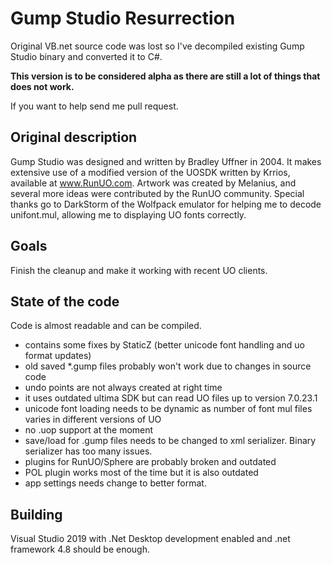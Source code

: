 # Gump Studio Resurrection

Original VB.net source code was lost so I've decompiled existing Gump Studio binary and converted it to C#.

**This version is to be considered alpha as there are still a lot of things that does not work.** 

If you want to help send me pull request.

## Original description

Gump Studio was designed and written by Bradley Uffner in 2004. It makes extensive use of a modified version of the UOSDK written by Krrios, available at www.RunUO.com. Artwork was created by Melanius, and several more ideas were contributed by the RunUO community.  Special thanks go to DarkStorm of the Wolfpack emulator for helping me to decode unifont.mul, allowing me to displaying UO fonts correctly.

## Goals

Finish the cleanup and make it working with recent UO clients.

## State of the code

Code is almost readable and can be compiled.

- contains some fixes by StaticZ (better unicode font handling and uo format updates)
- old saved *.gump files probably won't work due to changes in source code
- undo points are not always created at right time
- it uses outdated ultima SDK but can read UO files up to version 7.0.23.1
- unicode font loading needs to be dynamic as number of font mul files varies in different versions of UO
- no .uop support at the moment
- save/load for .gump files needs to be changed to xml serializer. Binary serializer has too many issues.
- plugins for RunUO/Sphere are probably broken and outdated
- POL plugin works most of the time but it is also outdated
- app settings needs change to better format.

## Building

Visual Studio 2019 with .Net Desktop development enabled and .net framework 4.8 should be enough.
